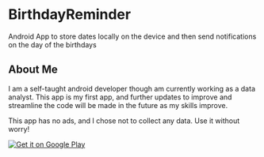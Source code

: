 # BirthdayReminder
Android App to store dates locally on the device and then send notifications on the day of the birthdays

## About Me
I am a self-taught android developer though am currently working as a data analyst. This app is my first app, and further updates to improve and streamline the code will be made in the future as my skills improve.

This app has no ads, and I chose not to collect any data. Use it without worry!

<a href='https://play.google.com/store/apps/details?id=com.setonMyProjects.birthdayreminder&pcampaignid=pcampaignidMKT-Other-global-all-co-prtnr-py-PartBadge-Mar2515-1'><img alt='Get it on Google Play' src='https://play.google.com/intl/en_us/badges/static/images/badges/en_badge_web_generic.png'/></a>
